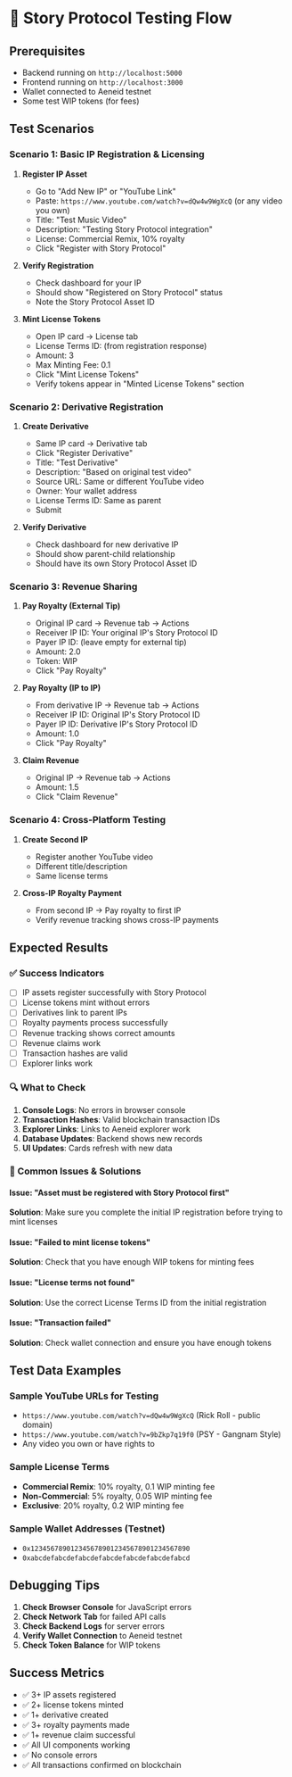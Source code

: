 # 🧪 Story Protocol Testing Flow

## Prerequisites
- Backend running on `http://localhost:5000`
- Frontend running on `http://localhost:3000`
- Wallet connected to Aeneid testnet
- Some test WIP tokens (for fees)

## Test Scenarios

### Scenario 1: Basic IP Registration & Licensing
1. **Register IP Asset**
   - Go to "Add New IP" or "YouTube Link"
   - Paste: `https://www.youtube.com/watch?v=dQw4w9WgXcQ` (or any video you own)
   - Title: "Test Music Video"
   - Description: "Testing Story Protocol integration"
   - License: Commercial Remix, 10% royalty
   - Click "Register with Story Protocol"

2. **Verify Registration**
   - Check dashboard for your IP
   - Should show "Registered on Story Protocol" status
   - Note the Story Protocol Asset ID

3. **Mint License Tokens**
   - Open IP card → License tab
   - License Terms ID: (from registration response)
   - Amount: 3
   - Max Minting Fee: 0.1
   - Click "Mint License Tokens"
   - Verify tokens appear in "Minted License Tokens" section

### Scenario 2: Derivative Registration
1. **Create Derivative**
   - Same IP card → Derivative tab
   - Click "Register Derivative"
   - Title: "Test Derivative"
   - Description: "Based on original test video"
   - Source URL: Same or different YouTube video
   - Owner: Your wallet address
   - License Terms ID: Same as parent
   - Submit

2. **Verify Derivative**
   - Check dashboard for new derivative IP
   - Should show parent-child relationship
   - Should have its own Story Protocol Asset ID

### Scenario 3: Revenue Sharing
1. **Pay Royalty (External Tip)**
   - Original IP card → Revenue tab → Actions
   - Receiver IP ID: Your original IP's Story Protocol ID
   - Payer IP ID: (leave empty for external tip)
   - Amount: 2.0
   - Token: WIP
   - Click "Pay Royalty"

2. **Pay Royalty (IP to IP)**
   - From derivative IP → Revenue tab → Actions
   - Receiver IP ID: Original IP's Story Protocol ID
   - Payer IP ID: Derivative IP's Story Protocol ID
   - Amount: 1.0
   - Click "Pay Royalty"

3. **Claim Revenue**
   - Original IP → Revenue tab → Actions
   - Amount: 1.5
   - Click "Claim Revenue"

### Scenario 4: Cross-Platform Testing
1. **Create Second IP**
   - Register another YouTube video
   - Different title/description
   - Same license terms

2. **Cross-IP Royalty Payment**
   - From second IP → Pay royalty to first IP
   - Verify revenue tracking shows cross-IP payments

## Expected Results

### ✅ Success Indicators
- [ ] IP assets register successfully with Story Protocol
- [ ] License tokens mint without errors
- [ ] Derivatives link to parent IPs
- [ ] Royalty payments process successfully
- [ ] Revenue tracking shows correct amounts
- [ ] Revenue claims work
- [ ] Transaction hashes are valid
- [ ] Explorer links work

### 🔍 What to Check
1. **Console Logs**: No errors in browser console
2. **Transaction Hashes**: Valid blockchain transaction IDs
3. **Explorer Links**: Links to Aeneid explorer work
4. **Database Updates**: Backend shows new records
5. **UI Updates**: Cards refresh with new data

### 🚨 Common Issues & Solutions

#### Issue: "Asset must be registered with Story Protocol first"
**Solution**: Make sure you complete the initial IP registration before trying to mint licenses

#### Issue: "Failed to mint license tokens"
**Solution**: Check that you have enough WIP tokens for minting fees

#### Issue: "License terms not found"
**Solution**: Use the correct License Terms ID from the initial registration

#### Issue: "Transaction failed"
**Solution**: Check wallet connection and ensure you have enough tokens

## Test Data Examples

### Sample YouTube URLs for Testing
- `https://www.youtube.com/watch?v=dQw4w9WgXcQ` (Rick Roll - public domain)
- `https://www.youtube.com/watch?v=9bZkp7q19f0` (PSY - Gangnam Style)
- Any video you own or have rights to

### Sample License Terms
- **Commercial Remix**: 10% royalty, 0.1 WIP minting fee
- **Non-Commercial**: 5% royalty, 0.05 WIP minting fee
- **Exclusive**: 20% royalty, 0.2 WIP minting fee

### Sample Wallet Addresses (Testnet)
- `0x1234567890123456789012345678901234567890`
- `0xabcdefabcdefabcdefabcdefabcdefabcdefabcd`

## Debugging Tips

1. **Check Browser Console** for JavaScript errors
2. **Check Network Tab** for failed API calls
3. **Check Backend Logs** for server errors
4. **Verify Wallet Connection** to Aeneid testnet
5. **Check Token Balance** for WIP tokens

## Success Metrics

- ✅ 3+ IP assets registered
- ✅ 2+ license tokens minted
- ✅ 1+ derivative created
- ✅ 3+ royalty payments made
- ✅ 1+ revenue claim successful
- ✅ All UI components working
- ✅ No console errors
- ✅ All transactions confirmed on blockchain
